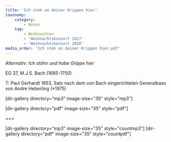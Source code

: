 ```yaml
---
title: 'Ich steh an deiner Krippen hier'
taxonomy:
    category:
        - Noten
    tag:
        - Weihnachten
        - 'Weihnachtskonzert 2017'
        - 'Weihnachtskonzert 2020'
media_order: 'Ich steh an deiner Krippen hier.pdf'
---
```


_Alternativ: Ich stöhn und habe Grippe hier_

EG 37, M.J.S. Bach (1685-1750)

T: Paul Gerhardt 1653, Satz nach dem von Bach eingerichteten Generalbass von Andre Heberling (*1975)

[dir-gallery directory="mp3" image-size="35" style="mp3"]

[dir-gallery directory="pdf" image-size="35" style="pdf"]

===

[dir-gallery directory="mp3" image-size="35" style="countmp3"]
[dir-gallery directory="pdf" image-size="35" style="countpdf"]